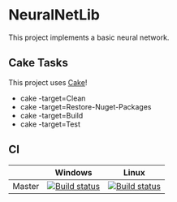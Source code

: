 # NeuralNetLib

This project implements a basic neural network.

## Cake Tasks
This project uses [Cake](https://cakebuild.net)!
* cake -target=Clean
* cake -target=Restore-Nuget-Packages
* cake -target=Build
* cake -target=Test

## CI

|        | Windows | Linux |
| ------ | --------|-------|
| Master | [![Build status](https://ci.appveyor.com/api/projects/status/gy1oqhk2mmi9v6qf/branch/master?svg=true)](https://ci.appveyor.com/project/RichTeaMan/neuralnet/branch/master) | [![Build status](https://travis-ci.org/RichTeaMan/NeuralNet.svg?branch=master)](https://travis-ci.org/RichTeaMan/NeuralNet) |
